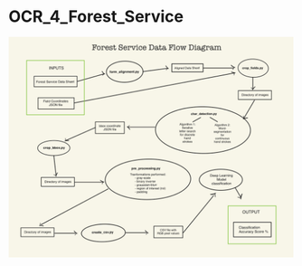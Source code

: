 # OCR_4_Forest_Service

![alt text](https://github.com/BoiseState-AdaptLab/OCR_4_Forest_Service/blob/main/visuals/data-pipeline-production.jpg)
